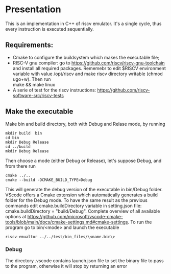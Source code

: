 # Presentation #
This is an implementation in C++ of riscv emulator.
It's a single cycle, thus every instruction is executed sequentially.

## Requirements:  ##
- Cmake to configure the buildsystem which makes the executable file;
- RISC-V gnu compiler:  go to https://github.com/riscv/riscv-gnu-toolchain and install all required packages. 
Rememebr to edit $RISCV environment variable with value /opt/riscv and make riscv directory writable (chmod ugo+w).
Then run  
    make && make linux 
- A serie of test for the riscv instructions: https://github.com/riscv-software-src/riscv-tests

## Make the executable ##
Make bin and build directory, both with Debug and Relase mode, by running

    mkdir build  bin
    cd bin
    mkdir Debug Release
    cd ../build
    mkdir Debug Release

Then choose a mode (either Debug or Release), let's suppose Debug,  and from there run

    cmake ../..
    cmake --build -DCMAKE_BUILD_TYPE=Debug

This will generate the debug version of the executable in bin/Debug folder.
VScode offers a Cmake extension which automatically generates a build folder for the Debug mode.
To have the same result as the previous commands edit cmake.buildDirectory variable in setting.json file: cmake.buildDirectory = "build/Debug".
Complete overview of all available options at https://github.com/microsoft/vscode-cmake-tools/blob/main/docs/cmake-settings.md#cmake-settings.
To run the program go to bin/\<mode\> and launch the executable

    riscv-emualtor ../../test/bin_files/\<name.bin\>

### Debug ###
The directory .vscode contains launch.json file to set the binary file to pass to the program, otherwise it will stop by returning an error